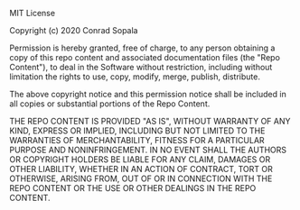 MIT License

Copyright (c) 2020 Conrad Sopala

Permission is hereby granted, free of charge, to any person obtaining a copy
of this repo content and associated documentation files (the "Repo Content"), to deal
in the Software without restriction, including without limitation the rights
to use, copy, modify, merge, publish, distribute.

The above copyright notice and this permission notice shall be included in all
copies or substantial portions of the Repo Content.

THE REPO CONTENT IS PROVIDED "AS IS", WITHOUT WARRANTY OF ANY KIND, EXPRESS OR
IMPLIED, INCLUDING BUT NOT LIMITED TO THE WARRANTIES OF MERCHANTABILITY,
FITNESS FOR A PARTICULAR PURPOSE AND NONINFRINGEMENT. IN NO EVENT SHALL THE
AUTHORS OR COPYRIGHT HOLDERS BE LIABLE FOR ANY CLAIM, DAMAGES OR OTHER
LIABILITY, WHETHER IN AN ACTION OF CONTRACT, TORT OR OTHERWISE, ARISING FROM,
OUT OF OR IN CONNECTION WITH THE REPO CONTENT OR THE USE OR OTHER DEALINGS IN THE
REPO CONTENT.
